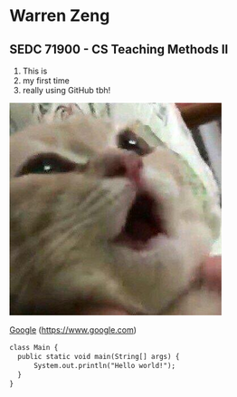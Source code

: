 
# Warren Zeng
## SEDC 71900 - CS Teaching Methods II

1. This is
2. my first time
3. really using GitHub tbh!

[cat]: https://github.com/hunter-teacher-cert/methods-work-warrenzeng15/blob/08197820df2ae57175328ffa26c1b1cfc5ffb0f7/cat.jpg "Cat"
![alt text][cat]


[Google](https://www.google.com)
(https://www.google.com)

```
class Main {
  public static void main(String[] args) {
      System.out.println("Hello world!");
  }
}
```


